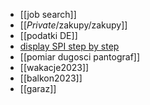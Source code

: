 - [[job search]]
- [[_Private_/zakupy/zakupy]]
- [[podatki DE]]
- [display SPI step by step](https://forbot.pl/blog/kurs-stm32l4-kolorowy-wyswietlacz-tft-spi-id48620)
- [[pomiar dugosci pantograf]]
- [[wakacje2023]]
- [[balkon2023]]
- [[garaz]]